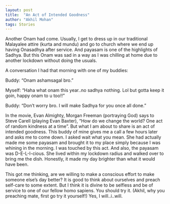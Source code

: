 ```yaml
---
layout: post
title:  "An Act of Intended Goodness"
author: "Akhil Mohan"
tags: Stories
---
```

Another Onam had come. Usually, I get to dress up in our traditional Malayalee attire (kurta and mundu) and go to church where we end up having Onasadhya after service. And payasam is one of the highlights of Sadhya. But this Onam was sad in a way as I was chilling at home due to another lockdown without doing the usuals.

A conversation I had that morning with one of my buddies:

Buddy: “Onam ashamsagal bro.” 

Myself: “Haha what onam this year..no sadhya nothing. Lol but gotta keep it goin, happy onam to u too!!”

Buddy: “Don’t worry bro. I will make Sadhya for you once all done.”

In the movie, Evan Almighty, Morgan Freeman (portraying God) says to Steve Carell (playing Evan Baxter), “How do we change the world? One act of random kindness at a time”. But what I am about to share is an act of intended goodness. This buddy of mine gives me a call a few hours later and asks me to come down. I asked wait what you mean. She had actually made me some payasam and brought it to my place simply because I was whining in the morning. I was touched by this act. And also, the payasam was D-E-L-I-cious. She lived within my lockdown radius and walked over to bring me the dish. Honestly, it made my day brighter than what it would have been.

This got me thinking, are we willing to make a conscious effort to make someone else’s day better? It is good to think about ourselves and preach self-care to some extent. But I think it is divine to be selfless and be of service to one of our fellow homo sapiens. You should try it. (Akhil, why you preaching mate, first go try it yourself!) Yes, I will..i..will.
